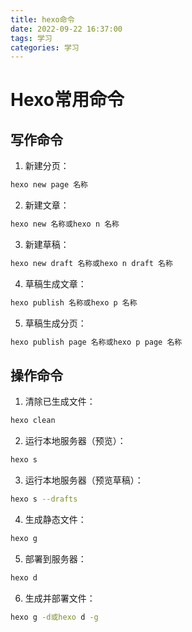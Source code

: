 ```yaml
---
title: hexo命令
date: 2022-09-22 16:37:00
tags: 学习
categories: 学习
---
```

# Hexo常用命令
## 写作命令
1. 新建分页：
``` bash
hexo new page 名称
```
2. 新建文章：
``` bash
hexo new 名称或hexo n 名称
```
3. 新建草稿：
``` bash
hexo new draft 名称或hexo n draft 名称
```
4. 草稿生成文章：
```bash
hexo publish 名称或hexo p 名称
```
5. 草稿生成分页：
```bash
hexo publish page 名称或hexo p page 名称
```
## 操作命令
1. 清除已生成文件：
```bash
hexo clean
```
2. 运行本地服务器（预览）：
```bash
hexo s
```
3. 运行本地服务器（预览草稿）：
```bash
hexo s --drafts
```
4. 生成静态文件：
```bash
hexo g
```
5. 部署到服务器：
```bash
hexo d
```
6. 生成并部署文件：
```bash
hexo g -d或hexo d -g
```


